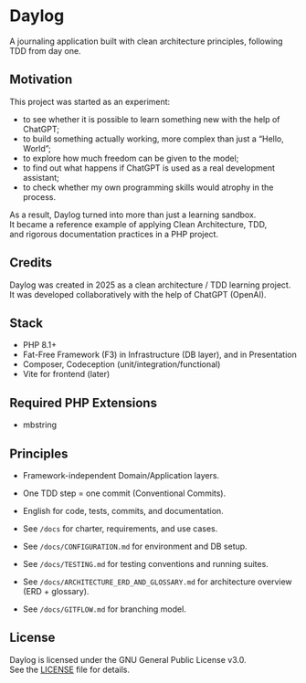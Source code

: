 # Daylog

A journaling application built with clean architecture principles, following TDD from day one.

## Motivation

This project was started as an experiment:

- to see whether it is possible to learn something new with the help of ChatGPT;
- to build something actually working, more complex than just a “Hello, World”;
- to explore how much freedom can be given to the model;
- to find out what happens if ChatGPT is used as a real development assistant;
- to check whether my own programming skills would atrophy in the process.

As a result, Daylog turned into more than just a learning sandbox.  
It became a reference example of applying Clean Architecture, TDD,  
and rigorous documentation practices in a PHP project.

## Credits

Daylog was created in 2025 as a clean architecture / TDD learning project.  
It was developed collaboratively with the help of ChatGPT (OpenAI).

## Stack
- PHP 8.1+
- Fat-Free Framework (F3) in Infrastructure (DB layer), and in Presentation
- Composer, Codeception (unit/integration/functional)
- Vite for frontend (later)

## Required PHP Extensions

- mbstring

## Principles
- Framework-independent Domain/Application layers.
- One TDD step = one commit (Conventional Commits).
- English for code, tests, commits, and documentation.

- See `/docs` for charter, requirements, and use cases.
- See `/docs/CONFIGURATION.md` for environment and DB setup.  
- See `/docs/TESTING.md` for testing conventions and running suites.
- See `/docs/ARCHITECTURE_ERD_AND_GLOSSARY.md` for architecture overview (ERD + glossary).
- See `/docs/GITFLOW.md` for branching model.

## License

Daylog is licensed under the GNU General Public License v3.0.  
See the [LICENSE](LICENSE) file for details.
